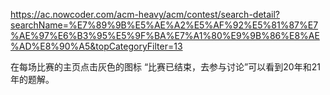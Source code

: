 https://ac.nowcoder.com/acm-heavy/acm/contest/search-detail?searchName=%E7%89%9B%E5%AE%A2%E5%AF%92%E5%81%87%E7%AE%97%E6%B3%95%E5%9F%BA%E7%A1%80%E9%9B%86%E8%AE%AD%E8%90%A5&topCategoryFilter=13

在每场比赛的主页点击灰色的图标 “比赛已结束，去参与讨论”可以看到20年和21年的题解。